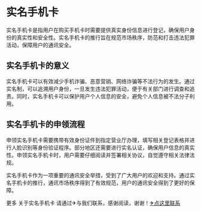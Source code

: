 # 实名手机卡

实名手机卡是指用户在购买手机卡时需要提供真实身份信息进行登记，确保用户身份的真实性和安全性。实名手机卡的推行旨在规范市场秩序，防范和打击违法犯罪活动，保障用户的通讯安全。

## 实名手机卡的意义

实名手机卡可以有效减少手机诈骗、恶意营销、网络诈骗等不法行为的发生。通过实名制，可以追溯用户身份，一旦发生违法犯罪活动，便于有关部门进行调查和追责。同时，实名手机卡可以保护用户个人信息的安全，避免个人信息被不法分子利用。

## 实名手机卡的申领流程

申领实名手机卡需要携带有效身份证件到指定营业厅办理，填写相关登记表格并进行人脸识别等身份验证程序。部分地区还需要进行实名认证，确保用户信息的真实性。申领实名手机卡时，用户需要仔细阅读并签署相关协议，自觉遵守相关法律法规。

实名手机卡作为一项重要的通讯安全举措，受到了广大用户的欢迎和支持。通过实名手机卡的推行，通讯市场秩序得到了有效规范，用户的通讯安全得到了更好的保障。

更多 关于实名手机卡 请通过✈与我们联系，感谢阅读，谢谢！[✈点这里联系](https://d.k02.cc)